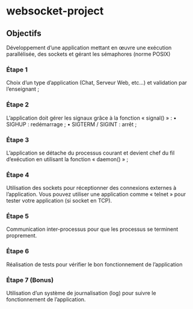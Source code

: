 # websocket-project
## Objectifs
Développement d’une application mettant en œuvre une exécution parallélisée, des
sockets et gérant les sémaphores (norme POSIX)

### Étape 1
Choix d’un type d’application (Chat, Serveur Web, etc…) et validation par l’enseignant ;
### Étape 2
L’application doit gérer les signaux grâce à la fonction « signal() » :
• SIGHUP : redémarrage ;
• SIGTERM / SIGINT : arrêt ;
### Étape 3
L’application se détache du processus courant et devient chef du fil d’exécution en utilisant
la fonction « daemon() » ;
### Étape 4
Utilisation des sockets pour réceptionner des connexions externes à l’application. Vous
pouvez utiliser une application comme « telnet » pour tester votre application (si socket en
TCP).
### Étape 5
Communication inter-processus pour que les processus se terminent proprement.
### Étape 6
Réalisation de tests pour vérifier le bon fonctionnement de l’application
### Étape 7 (Bonus)
Utilisation d’un système de journalisation (log) pour suivre le fonctionnement de
l’application.
